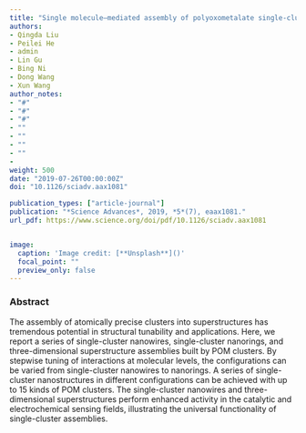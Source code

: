 ```yaml
---
title: "Single molecule–mediated assembly of polyoxometalate single-cluster rings and their three-dimensional superstructures"
authors:
- Qingda Liu
- Peilei He
- admin
- Lin Gu
- Bing Ni
- Dong Wang
- Xun Wang
author_notes:
- "#"
- "#"
- "#"
- ""
- ""
- ""
- ""
- 
weight: 500
date: "2019-07-26T00:00:00Z"
doi: "10.1126/sciadv.aax1081"

publication_types: ["article-journal"]
publication: "*Science Advances*, 2019, *5*(7), eaax1081."
url_pdf: https://www.science.org/doi/pdf/10.1126/sciadv.aax1081


image:
  caption: 'Image credit: [**Unsplash**]()'
  focal_point: ""
  preview_only: false
---
```


### Abstract 
The assembly of atomically precise clusters into superstructures has tremendous potential in structural tunability and applications. Here, we report a series of single-cluster nanowires, single-cluster nanorings, and three-dimensional superstructure assemblies built by POM clusters. By stepwise tuning of interactions at molecular levels, the configurations can be varied from single-cluster nanowires to nanorings. A series of single-cluster nanostructures in different configurations can be achieved with up to 15 kinds of POM clusters. The single-cluster nanowires and three-dimensional superstructures perform enhanced activity in the catalytic and electrochemical sensing fields, illustrating the universal functionality of single-cluster assemblies.

